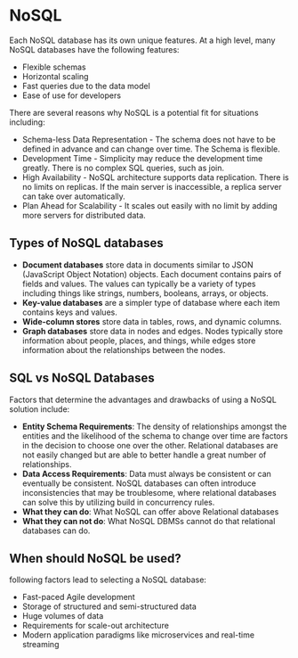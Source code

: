 # NoSQL

Each NoSQL database has its own unique features. At a high level, many NoSQL databases have the following features:

- Flexible schemas
- Horizontal scaling
- Fast queries due to the data model
- Ease of use for developers

There are several reasons why NoSQL is a potential fit for situations including:

- Schema-less Data Representation - The schema does not have to be defined in advance and can change over time. The Schema is flexible.
- Development Time - Simplicity may reduce the development time greatly. There is no complex SQL queries, such as join.
- High Availability - NoSQL architecture supports data replication. There is no limits on replicas. If the main server is inaccessible, a replica server can take over automatically.
- Plan Ahead for Scalability - It scales out easily with no limit by adding more servers for distributed data.

## Types of NoSQL databases

- **Document databases** store data in documents similar to JSON (JavaScript Object Notation) objects. Each document contains pairs of fields and values. The values can typically be a variety of types including things like strings, numbers, booleans, arrays, or objects.
- **Key-value databases** are a simpler type of database where each item contains keys and values.
- **Wide-column stores** store data in tables, rows, and dynamic columns.
- **Graph databases** store data in nodes and edges. Nodes typically store information about people, places, and things, while edges store information about the relationships between the nodes.

## SQL vs NoSQL Databases

Factors that determine the advantages and drawbacks of using a NoSQL solution include:

- **Entity Schema Requirements**: The density of relationships amongst the entities and the likelihood of the schema to change over time are factors in the decision to choose one over the other. Relational databases are not easily changed but are able to better handle a great number of relationships.
- **Data Access Requirements**: Data must always be consistent or can eventually be consistent. NoSQL databases can often introduce inconsistencies that may be troublesome, where relational databases can solve this by utilizing build in concurrency rules.
- **What they can do**: What NoSQL can offer above Relational databases
- **What they can not do**: What NoSQL DBMSs cannot do that relational databases can do.


## When should NoSQL be used?

following factors lead to selecting a NoSQL database:

- Fast-paced Agile development
- Storage of structured and semi-structured data
- Huge volumes of data
- Requirements for scale-out architecture
- Modern application paradigms like microservices and real-time streaming











